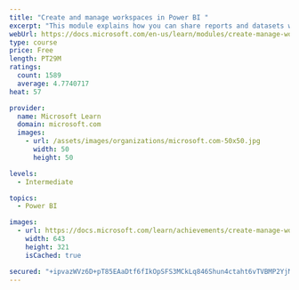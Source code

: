 ```yaml
---
title: "Create and manage workspaces in Power BI "
excerpt: "This module explains how you can share reports and datasets with your users and how to create a deployment strategy that makes sense for you and your organization. Furthermore, you will learn about data lineage in Microsoft Power BI."
webUrl: https://docs.microsoft.com/en-us/learn/modules/create-manage-workspaces-power-bi/
type: course
price: Free
length: PT29M
ratings:
  count: 1589
  average: 4.7740717
heat: 57

provider:
  name: Microsoft Learn
  domain: microsoft.com
  images:
    - url: /assets/images/organizations/microsoft.com-50x50.jpg
      width: 50
      height: 50

levels:
  - Intermediate

topics:
  - Power BI

images:
  - url: https://docs.microsoft.com/learn/achievements/create-manage-workspaces-power-bi-social.png
    width: 643
    height: 321
    isCached: true

secured: "+ipvazWVz6D+pT85EAaDtf6fIkOpSFS3MCkLq846Shun4ctaht6vTVBMP2YjMp+KDLaG/HCLiF8OAqTn0tVzTMcmlKdVWHJjUOx0+Od1Df02UKnL/Z3o7KA6iJsg6zYzJeAjve9JN3VtUMJdAOPTqhmckwwqaIFP+xA032sTX3CK5xazdIDBMUzCB1vKakvN3up3od1ze8iSvF8C+r6Q+G+W4Z+deh60V7XUhgPso9pG8CbiLQ9DbMr+XH8jx+ebpgb+uaQq0oUxfLr3/LkzzWDIfKhd3FcFGnSgl/P/MsDNw42L3qsSiGYYqCaL/M9rqmfeUBNCiX+Jqq2dsdO2bwJguPqX2FeuWWgUppc++h7Rxg/jV3HQrNJbBj7uGUq3jX2qffbH1j88Wc+h2vrxsDB+lu7VTzM0f6zVeJsKnO8=;qAjqyXmB3gWFmt18FMl58w=="
---
```


